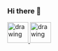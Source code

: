### Hi there 👋

<a href="https://www.instagram.com/t.alves02/" target="blank">
  <img src="https://i.imgur.com/g3UBILP.png" alt="drawing" width="48px"/>
</a>

<a href="https://www.linkedin.com/in/t-alvesdm/" target="blank">
  <img src="https://i.imgur.com/g3UBILP.png" alt="drawing" width="48px"/>
</a>

<!--
**Tsplay25/Tsplay25** is a ✨ _special_ ✨ repository because its `README.md` (this file) appears on your GitHub profile.

Here are some ideas to get you started:

- 🔭 I’m currently working on ...
- 🌱 I’m currently learning ...
- 👯 I’m looking to collaborate on ...
- 🤔 I’m looking for help with ...
- 💬 Ask me about ...
- 📫 How to reach me: ...
- 😄 Pronouns: ...
- ⚡ Fun fact: ...
-->
